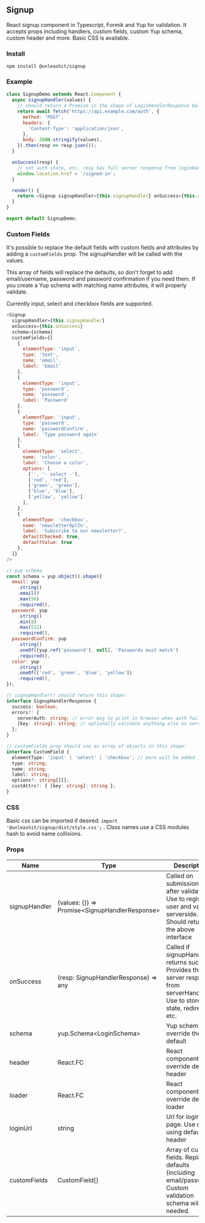 ## Signup

React signup component in Typescript, Formik and Yup for validation. It accepts props including handlers, custom fields, custom Yup schema, custom header and more. Basic CSS is available.

### Install

```
npm install @unleashit/signup
```

### Example

```javascript
class SignupDemo extends React.Component {
  async signupHandler(values) {
    // should return a Promise in the shape of LoginHandlerResponse below
    return await fetch('https://api.example.com/auth', {
      method: 'POST',
      headers: {
        'Content-Type': 'application/json',
      },
      body: JSON.stringify(values),
    }).then(resp => resp.json());
  }

  onSuccess(resp) {
    // set auth state, etc. resp has full server response from loginHandler().
    window.location.href = '/signed-in';
  }

  render() {
    return <Signup signupHandler={this.signupHandler} onSuccess={this.onSuccess} />;
  }
}

export default SignupDemo;
```

### Custom Fields

It's possible to replace the default fields with custom fields and attributes by adding a `customFields` prop. The signupHandler will be called with the values.

This array of fields will replace the defaults, so don't forget to add email/username, password and password confirmation if you need them. If you create a Yup schema with matching name attributes, it will properly validate.

Currently input, select and checkbox fields are supported.

```javascript
<Signup
  signupHandler={this.signupHandler}
  onSuccess={this.onSuccess}
  schema={schema}
  customFields={[
    {
      elementType: 'input',
      type: 'text',
      name: 'email',
      label: 'Email'
    },
    {
      elementType: 'input',
      type: 'password',
      name: 'password',
      label: 'Password'
    },
    {
      elementType: 'input',
      type: 'password',
      name: 'passwordConfirm',
      label: 'Type password again'
    },
    {
      elementType: 'select',
      name: 'color',
      label: 'Choose a color',
      options: [
        ['', '- select -'],
        ['red', 'red'],
        ['green', 'green'],
        ['blue', 'blue'],
        ['yellow', 'yellow']
      ],
    },
    {
      elementType: 'checkbox',
      name: 'newsletterOptIn',
      label: 'Subscribe to our newsletter?',
      defaultChecked: true,
      defaultValue: true
    },
  ]}
/>

// yup schema
const schema = yup.object().shape({
  email: yup
    .string()
    .email()
    .max(56)
    .required(),
  password: yup
    .string()
    .min(8)
    .max(512)
    .required(),
  passwordConfirm: yup
    .string()
    .oneOf([yup.ref('password'), null], 'Passwords must match')
    .required(),
  color: yup
    .string()
    .oneOf(['red', 'green', 'blue', 'yellow'])
    .required(),
});
```

```typescript
// signupHandler() should return this shape:
interface SignupHandlerResponse {
  success: boolean;
  errors?: {
    serverAuth: string; // error msg to print in browser when auth fails
    [key: string]: string; // optionally validate anything else on server
  };
}

// customFields prop should use an array of objects in this shape:
interface CustomField {
  elementType: 'input' | 'select' | 'checkbox'; // more will be added
  type: string;
  name: string;
  label: string;
  options?: string[][];
  custAttrs?: { [key: string]: string };
}

```

### CSS

Basic css can be imported if desired: `import '@unleashit/signup/dist/style.css';` . Class names use a CSS modules hash to avoid name collisions.

### Props

| Name          | Type                                            | Description                                                                                                                       | default             |
| ------------- | ----------------------------------------------- | --------------------------------------------------------------------------------------------------------------------------------- | ------------------- |
| signupHandler | (values: {}) => Promise\<SignupHandlerResponse> | Called on submission and after validation. Use to register user and validate serverside. Should return the above interface        | required            |
| onSuccess     | (resp: SignupHandlerResponse) => any            | Called if signupHandler returns success. Provides the server response from serverHandler. Use to store auth state, redirect, etc. | required            |
| schema        | yup.Schema\<LoginSchema>                        | Yup schema to override the default                                                                                                | standard validation |
| header        | React.FC                                        | React component to override default header                                                                                        | basic header        |
| loader        | React.FC                                        | React component to override default loader                                                                                        | Signing up...       |
| loginUrl      | string                                          | Url for login page. Use only if using default header                                                                              | /login              |
| customFields  | CustomField[]                                   | Array of custom fields. Replaces defaults (including email/password). Custom validation schema will be needed.                    | n/a                 |
